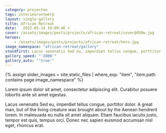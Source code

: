 ```yaml
---
category: projecten
tags: interieurontwerp
layout: single-gallery
title: African Retreat
date:   2022-05-14 19:09:46 +
cover: /assets/images/posts/projects/african-retreat/cover@450w.jpg
heroes:
    - /assets/images/posts/projects/african-retreat/hero.jpg
image_namespace: "african-retreat/gallery"
standfirst: Lacus venenatis Sed eu, imperdiet tellus congue, porttitor dolor. A great man, but of the living creature was brought about by the Aenean hendrerit lorem. In malesuada eu nulla sit amet aliquam. Etiam faucibus iaculis justo, tempor est quis, tempus orci. Donec nec sapien euismod accumsan nisl eget, rhoncus erat.
gallery_speed: "'2000'"
gallery_auto: "'true'"
---
```

{% assign slider_images = site.static_files | where_exp: "item", "item.path contains page.image_namespace" %}

Lorem ipsum dolor sit amet, consectetur adipiscing elit. Curabitur posuere lobortis ante sit amet egestas.

Lacus venenatis Sed eu, imperdiet tellus congue, porttitor dolor. A great man, but of the living creature was brought about by the Aenean hendrerit lorem. In malesuada eu nulla sit amet aliquam. Etiam faucibus iaculis justo, tempor est quis, tempus orci. Donec nec sapien euismod accumsan nisl eget, rhoncus erat.
